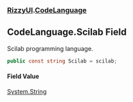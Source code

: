 ### [RizzyUI](RizzyUI 'RizzyUI').[CodeLanguage](RizzyUI.CodeLanguage 'RizzyUI.CodeLanguage')

## CodeLanguage.Scilab Field

Scilab programming language.

```csharp
public const string Scilab = scilab;
```

#### Field Value
[System.String](https://docs.microsoft.com/en-us/dotnet/api/System.String 'System.String')